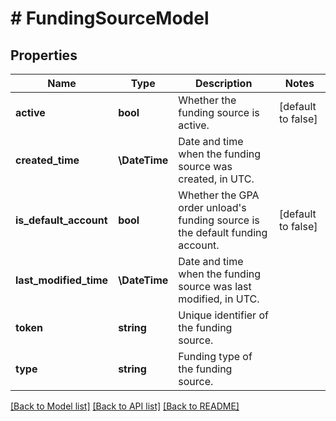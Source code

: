 # # FundingSourceModel

## Properties

Name | Type | Description | Notes
------------ | ------------- | ------------- | -------------
**active** | **bool** | Whether the funding source is active. | [default to false]
**created_time** | **\DateTime** | Date and time when the funding source was created, in UTC. |
**is_default_account** | **bool** | Whether the GPA order unload&#39;s funding source is the default funding account. | [default to false]
**last_modified_time** | **\DateTime** | Date and time when the funding source was last modified, in UTC. |
**token** | **string** | Unique identifier of the funding source. |
**type** | **string** | Funding type of the funding source. |

[[Back to Model list]](../../README.md#models) [[Back to API list]](../../README.md#endpoints) [[Back to README]](../../README.md)
